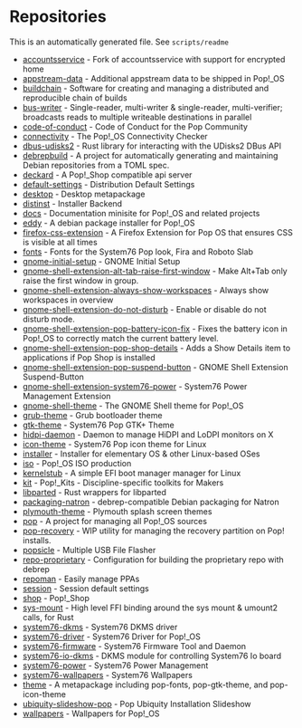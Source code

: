 # Repositories
This is an automatically generated file. See `scripts/readme`

- [accountsservice](https://github.com/pop-os/accountsservice) - Fork of accountsservice with support for encrypted home
- [appstream\-data](https://github.com/pop-os/appstream-data) - Additional appstream data to be shipped in Pop\!\_OS
- [buildchain](https://github.com/pop-os/buildchain) - Software for creating and managing a distributed and reproducible chain of builds
- [bus\-writer](https://github.com/pop-os/bus-writer) - Single\-reader, multi\-writer & single\-reader, multi\-verifier; broadcasts reads to multiple writeable destinations in parallel
- [code\-of\-conduct](https://github.com/pop-os/code-of-conduct) - Code of Conduct for the Pop Community
- [connectivity](https://github.com/pop-os/connectivity) - The Pop\!\_OS Connectivity Checker
- [dbus\-udisks2](https://github.com/pop-os/dbus-udisks2) - Rust library for interacting with the UDisks2 DBus API
- [debrepbuild](https://github.com/pop-os/debrepbuild) - A project for automatically generating and maintaining Debian repositories from a TOML spec\. 
- [deckard](https://github.com/pop-os/deckard) - A Pop\!\_Shop compatible api server
- [default\-settings](https://github.com/pop-os/default-settings) - Distribution Default Settings
- [desktop](https://github.com/pop-os/desktop) - Desktop metapackage
- [distinst](https://github.com/pop-os/distinst) - Installer Backend
- [docs](https://github.com/pop-os/docs) - Documentation minisite for Pop\!\_OS and related projects
- [eddy](https://github.com/pop-os/eddy) - A debian package installer for Pop\!\_OS
- [firefox\-css\-extension](https://github.com/pop-os/firefox-css-extension) - A Firefox Extension for Pop OS that ensures CSS is visible at all times
- [fonts](https://github.com/pop-os/fonts) - Fonts for the System76 Pop look, Fira and Roboto Slab
- [gnome\-initial\-setup](https://github.com/pop-os/gnome-initial-setup) - GNOME Initial Setup
- [gnome\-shell\-extension\-alt\-tab\-raise\-first\-window](https://github.com/pop-os/gnome-shell-extension-alt-tab-raise-first-window) - Make Alt\+Tab only raise the first window in group\.
- [gnome\-shell\-extension\-always\-show\-workspaces](https://github.com/pop-os/gnome-shell-extension-always-show-workspaces) - Always show workspaces in overview
- [gnome\-shell\-extension\-do\-not\-disturb](https://github.com/pop-os/gnome-shell-extension-do-not-disturb) - Enable or disable do not disturb mode\.
- [gnome\-shell\-extension\-pop\-battery\-icon\-fix](https://github.com/pop-os/gnome-shell-extension-pop-battery-icon-fix) - Fixes the battery icon in Pop\!\_OS to correctly match the current battery level\.
- [gnome\-shell\-extension\-pop\-shop\-details](https://github.com/pop-os/gnome-shell-extension-pop-shop-details) - Adds a Show Details item to applications if Pop Shop is installed
- [gnome\-shell\-extension\-pop\-suspend\-button](https://github.com/pop-os/gnome-shell-extension-pop-suspend-button) - GNOME Shell Extension Suspend\-Button
- [gnome\-shell\-extension\-system76\-power](https://github.com/pop-os/gnome-shell-extension-system76-power) - System76 Power Management Extension
- [gnome\-shell\-theme](https://github.com/pop-os/gnome-shell-theme) - The GNOME Shell theme for Pop\!\_OS
- [grub\-theme](https://github.com/pop-os/grub-theme) - Grub bootloader theme
- [gtk\-theme](https://github.com/pop-os/gtk-theme) - System76 Pop GTK\+ Theme
- [hidpi\-daemon](https://github.com/pop-os/hidpi-daemon) - Daemon to manage HiDPI and LoDPI monitors on X
- [icon\-theme](https://github.com/pop-os/icon-theme) - System76 Pop icon theme for Linux
- [installer](https://github.com/pop-os/installer) - Installer for elementary OS & other Linux\-based OSes
- [iso](https://github.com/pop-os/iso) - Pop\!\_OS ISO production
- [kernelstub](https://github.com/pop-os/kernelstub) - A simple EFI boot manager manager for Linux
- [kit](https://github.com/pop-os/kit) - Pop\!\_Kits \- Discipline\-specific toolkits for Makers
- [libparted](https://github.com/pop-os/libparted) - Rust wrappers for libparted
- [packaging\-natron](https://github.com/pop-os/packaging-natron) - debrep\-compatible Debian packaging for Natron
- [plymouth\-theme](https://github.com/pop-os/plymouth-theme) - Plymouth splash screen themes
- [pop](https://github.com/pop-os/pop) - A project for managing all Pop\!\_OS sources
- [pop\-recovery](https://github.com/pop-os/pop-recovery) - WIP utility for managing the recovery partition on Pop\! installs\.
- [popsicle](https://github.com/pop-os/popsicle) - Multiple USB File Flasher
- [repo\-proprietary](https://github.com/pop-os/repo-proprietary) - Configuration for building the proprietary repo with debrep
- [repoman](https://github.com/pop-os/repoman) - Easily manage PPAs
- [session](https://github.com/pop-os/session) - Session default settings
- [shop](https://github.com/pop-os/shop) - Pop\!\_Shop
- [sys\-mount](https://github.com/pop-os/sys-mount) - High level FFI binding around the sys mount & umount2 calls, for Rust
- [system76\-dkms](https://github.com/pop-os/system76-dkms) - System76 DKMS driver
- [system76\-driver](https://github.com/pop-os/system76-driver) - System76 Driver for Pop\!\_OS
- [system76\-firmware](https://github.com/pop-os/system76-firmware) - System76 Firmware Tool and Daemon
- [system76\-io\-dkms](https://github.com/pop-os/system76-io-dkms) - DKMS module for controlling System76 Io board
- [system76\-power](https://github.com/pop-os/system76-power) - System76 Power Management
- [system76\-wallpapers](https://github.com/pop-os/system76-wallpapers) - System76 Wallpapers
- [theme](https://github.com/pop-os/theme) - A metapackage including pop\-fonts, pop\-gtk\-theme, and pop\-icon\-theme
- [ubiquity\-slideshow\-pop](https://github.com/pop-os/ubiquity-slideshow-pop) - Pop Ubiquity Installation Slideshow
- [wallpapers](https://github.com/pop-os/wallpapers) - Wallpapers for Pop\!\_OS
